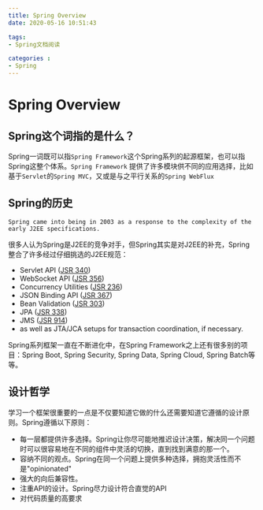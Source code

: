 ```yaml
---
title: Spring Overview
date: 2020-05-16 10:51:43

tags: 
- Spring文档阅读

categories : 
- Spring
---
```


# Spring Overview

## Spring这个词指的是什么？

Spring一词既可以指`Spring Framework`这个Spring系列的起源框架，也可以指Spring这整个体系。`Spring Framework` 提供了许多模块供不同的应用选择，比如基于`Servlet`的`Spring MVC`，又或是与之平行关系的`Spring WebFlux`



## Spring的历史

```
Spring came into being in 2003 as a response to the complexity of the early J2EE specifications.
```

很多人认为Spring是J2EE的竞争对手，但Spring其实是对J2EE的补充，Spring整合了许多经过仔细挑选的J2EE规范：

- Servlet API ([JSR 340](https://jcp.org/en/jsr/detail?id=340))
- WebSocket API ([JSR 356](https://www.jcp.org/en/jsr/detail?id=356))
- Concurrency Utilities ([JSR 236](https://www.jcp.org/en/jsr/detail?id=236))
- JSON Binding API ([JSR 367](https://jcp.org/en/jsr/detail?id=367))
- Bean Validation ([JSR 303](https://jcp.org/en/jsr/detail?id=303))
- JPA ([JSR 338](https://jcp.org/en/jsr/detail?id=338))
- JMS ([JSR 914](https://jcp.org/en/jsr/detail?id=914))
- as well as JTA/JCA setups for transaction coordination, if necessary.

Spring系列框架一直在不断进化中，在Spring Framework之上还有很多别的项目：Spring Boot, Spring Security, Spring Data, Spring Cloud, Spring Batch等等。



## 设计哲学

学习一个框架很重要的一点是不仅要知道它做的什么还需要知道它遵循的设计原则。Spring遵循以下原则：

- 每一层都提供许多选择。Spring让你尽可能地推迟设计决策，解决同一个问题时可以很容易地在不同的组件中灵活的切换，直到找到满意的那一个。
- 容纳不同的观点。Spring在同一个问题上提供多种选择，拥抱灵活性而不是"opinionated"
- 强大的向后兼容性。
- 注重API的设计。Spring尽力设计符合直觉的API
- 对代码质量的高要求